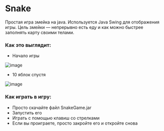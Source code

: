 # Snake

Простая игра змейка на java. Используется Java Swing для отображения игры. Цель змейки — непрерывно есть еду и как можно быстрее заполнять карту своими телами.

### Как это выглядит:

- Начало игры
  
![image](https://github.com/ksevvi/Snake/assets/109472082/f3dda7e0-5d95-4645-b31c-5e5a6cd09639)

- 10 яблок спустя
  
![image](https://github.com/ksevvi/Snake/assets/109472082/70f24fd2-b20f-443c-8092-50a59271cd2c)

### Как играть в игру:
- Просто скачайте файл SnakeGame.jar
- Запустить его
- Играть с помощью клавиш со стрелками
- Если вы проиграете, просто закройте его и откройте снова

